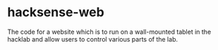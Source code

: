 hacksense-web
=============

The code for a website which is to run on a wall-mounted tablet in the hacklab and allow users to control various parts of the lab.
